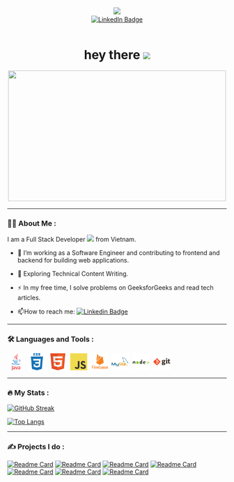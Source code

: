 ###

<!--
**thanhhuu09/thanhhuu09** is a ✨ _special_ ✨ repository because its `README.md` (this file) appears on your GitHub profile.

Here are some ideas to get you started:

- 🔭 I’m currently working on ...
- 🌱 I’m currently learning ...
- 👯 I’m looking to collaborate on ...
- 🤔 I’m looking for help with ...
- 💬 Ask me about ...
- 📫 How to reach me: ...
- 😄 Pronouns: ...
- ⚡ Fun fact: ...
-->

<div id="header" align="center">
  <img src="https://media.giphy.com/media/lP8xu5t2DLGG045H8F/giphy.gif" width="100"/>
  <div id="badges">
  <a href="https://www.linkedin.com/in/tthuu/">
    <img src="https://img.shields.io/badge/-LinkedIn-blue?logo=linkedin&logoColor=white&style=for-the-badge" alt="LinkedIn Badge"/>
  </a>
</div>
 <img src="https://komarev.com/ghpvc/?username=thanhhuu09&style=flat-square&color=blue" alt=""/>
 <h1>
  hey there
  <img src="https://media.giphy.com/media/hvRJCLFzcasrR4ia7z/giphy.gif" width="30px"/>
</h1>
</div>

<div align="center">
  <img src="https://media.giphy.com/media/v1.Y2lkPTc5MGI3NjExYmQ4NGZhYzg1OGY2ODBkNTdmNDY0OTY3NWQ0MzQ2OWUzNWJmNTcxOSZjdD1n/dWesBcTLavkZuG35MI/giphy.gif" width="500" height="300"/>
</div>

----


### :man_technologist: About Me : 
I am a Full Stack Developer <img src="https://media.giphy.com/media/WUlplcMpOCEmTGBtBW/giphy.gif" width="30"> from Vietnam.
- :telescope: I’m working as a Software Engineer and contributing to frontend and backend for building web applications.

- :seedling: Exploring Technical Content Writing.

- :zap: In my free time, I solve problems on GeeksforGeeks and read tech articles.

- :mailbox:How to reach me: [![Linkedin Badge](https://img.shields.io/badge/-tthuu-blue?style=flat&logo=Linkedin&logoColor=white)](https://www.linkedin.com/in/tthuu/)
---



### :hammer_and_wrench: Languages and Tools :
<div>
  <img src="https://github.com/devicons/devicon/blob/master/icons/java/java-original-wordmark.svg" title="Java" alt="Java" width="40" height="40"/>&nbsp;
  <img src="https://github.com/devicons/devicon/blob/master/icons/css3/css3-plain-wordmark.svg"  title="CSS3" alt="CSS" width="40" height="40"/>&nbsp;
  <img src="https://github.com/devicons/devicon/blob/master/icons/html5/html5-original.svg" title="HTML5" alt="HTML" width="40" height="40"/>&nbsp;
  <img src="https://github.com/devicons/devicon/blob/master/icons/javascript/javascript-original.svg" title="JavaScript" alt="JavaScript" width="40" height="40"/>&nbsp;
  <img src="https://github.com/devicons/devicon/blob/master/icons/firebase/firebase-plain-wordmark.svg" title="Firebase" alt="Firebase" width="40" height="40"/>&nbsp;
  <img src="https://github.com/devicons/devicon/blob/master/icons/mysql/mysql-original-wordmark.svg" title="MySQL"  alt="MySQL" width="40" height="40"/>&nbsp;
  <img src="https://github.com/devicons/devicon/blob/master/icons/nodejs/nodejs-original-wordmark.svg" title="NodeJS" alt="NodeJS" width="40" height="40"/>&nbsp;
  <img src="https://github.com/devicons/devicon/blob/master/icons/git/git-original-wordmark.svg" title="Git" **alt="Git" width="40" height="40"/>
</div>

---



### :fire: My Stats :
[![GitHub Streak](https://streak-stats.demolab.com?user=thanhhuu09)](https://git.io/streak-stats)

[![Top Langs](https://github-readme-stats.vercel.app/api/top-langs/?username=thanhhuu09&layout=compact)](https://github.com/anuraghazra/github-readme-stats)

---


### :writing_hand: Projects I do :
[![Readme Card](https://github-readme-stats-git-masterrstaa-rickstaa.vercel.app/api/pin/?username=thanhhuu09&repo=tindog&theme=light)](https://github.com/thanhhuu09/tindog)
[![Readme Card](https://github-readme-stats-git-masterrstaa-rickstaa.vercel.app/api/pin/?username=thanhhuu09&repo=hocgihomnay&theme=light)](https://github.com/thanhhuu09/hocgihomnay)
[![Readme Card](https://github-readme-stats-git-masterrstaa-rickstaa.vercel.app/api/pin/?username=thanhhuu09&repo=TodoList&theme=light)](https://github.com/thanhhuu09/ToDoList)
[![Readme Card](https://github-readme-stats-git-masterrstaa-rickstaa.vercel.app/api/pin/?username=thanhhuu09&repo=DrumKit&theme=light)](https://github.com/thanhhuu09/drumkit)
[![Readme Card](https://github-readme-stats-git-masterrstaa-rickstaa.vercel.app/api/pin/?username=thanhhuu09&repo=Simon&theme=light)](https://github.com/thanhhuu09/simon)
[![Readme Card](https://github-readme-stats-git-masterrstaa-rickstaa.vercel.app/api/pin/?username=thanhhuu09&repo=Android-NoteApp&theme=light)](https://github.com/thanhhuu09/Android-NoteApp)
[![Readme Card](https://github-readme-stats-git-masterrstaa-rickstaa.vercel.app/api/pin/?username=thanhhuu09&repo=Manage-Staff&theme=light)](https://github.com/thanhhuu09/Manage-Staff)



